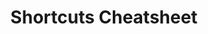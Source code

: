 ---
  id: "18766"
  fieldLayoutId: "89"
  uid: "fbda9883-f644-49a9-8260-cc871149bf6c"
  enabled: "1"
  archived: "0"
  dateCreated: "2018-10-15 04:34:41"
  dateUpdated: "2019-01-28 02:47:29"
  siteSettingsId: "18766"
  slug: "keyboard-shortcuts-cheatsheet"
  siteId: "1"
  uri: "patterns/web/entry/keyboard-shortcuts-cheatsheet"
  enabledForSite: "1"
  sectionId: "2"
  typeId: "2"
  authorId: "1"
  postdateCreated: "2018-10-15 04:34:00"
  expirydateCreated: null
  contentId: "18761"
  title: "Shortcuts Cheatsheet"
  field_allColorsComputed: null
  field_allColorsComputedIllustration: null
  field_allColorsComputedThumbnail: null
  field_appDescription: null
  field_appDescriptionSentiment: null
  field_audio: "0"
  field_authorFaq: null
  field_bgThumbPosition: "right bottom"
  field_body: null
  field_captureSize: null
  field_categoriesRaw: "discoverability,\nlearnability,"
  field_categoryInPlainText: null
  field_coldThumbTransform: null
  field_colorPalette: null
  field_contributorName: null
  field_contributorUrl: null
  field_coverColor: null
  field_dominantColor: null
  field_externalContributor: "0"
  field_fetchWebsiteData: null
  field_fullName: null
  field_gfycatSource: "ThickFickleAuk"
  field_gif: "1"
  field_gumletUrl: null
  field_gumletUrlNoPreParse: null
  field_howHelps: "<p>Learnability and Discoverability</p>\n<p>The creative and product industries rely on several tools that allow professionals to perform their job and collaborate with other professionals. </p>\n<p>Sometimes interacting with these tools can be a daunting and cognitive charged activity, that implies learning new commands and functions.</p>\n<p>By adding an easily accessible keyboard cheatsheet, Invision achieves two important goals that can help with the adoption and retention of their tool. </p>\n<p>On the one hand, the cheatsheet helps users to learn the tool shortcuts by providing a list of these on the screen where they are used.</p>\n<p>On the other hand, the list of commands gives new users a clear understanding of the range of features available to them when using Freehand.</p>"
  field_howWorks: "<p>Freehand is a tool by Invision that allows creative and product teams to collaborate in a real-time drawing canvas. As its name implies, this tools is free sketching, multi-user app with several features that enhance the collaborative experience of the participants.</p>\n<p>To enhance the learnability of different functionality and the multiple existing features, Invision adds a hidden sidebar with a list of all the keyboard shortcuts that can be used to enable or activate these features.</p>\n<p>The keyboard shortcut cheatsheet menu can be toggled on by clicking the keyboard icon on the right bottom corner of the tool canvas. The sidebar can then be toggled off by clicking on the close icon or by pressing the ESC button of the keyboard.</p>"
  field_iconColors: null
  field_iconComputedColors: null
  field_illustrationSource: null
  field_imagePathRaw: ""
  field_imageTextOcr: null
  field_depthArticleBody: null
  field_lpSentimentScore: null
  field_lpUrl: null
  field_mediaEmbed: null
  field_mobileId: null
  field_mobileShotSrc: null
  field_newsObject: null
  field_pageFetchJsonString: null
  field_patternSrc: "Invision Freehand"
  field_platformRaw: "Web"
  field_qualityDescription: null
  field_rawResponse: null
  field_readingDuration: null
  field_readingDurationSeconds: null
  field_readingEaseLevel: null
  field_readingEaseScore: null
  field_references: null
  field_screenshotColors: null
  field_screenshotComputedColors: null
  field_sourceFromArchive: null
  field_strategyDescription: null
  field_thumbColors: null
  field_thumbVideoUrl: null
  field_webDescription: null
  field_webTitle: null
  field_what: "<p>This is a solution found in the Freehand tool by Invision. When using Freehand, users can see a small keyboard icon in the right bottom corner. When clicking this icon a side menu with a list of keyboard shortcuts gets revealed.</p>"
  root: null
  lft: null
  rgt: null
  level: null
  structureId: null
  layout: layouts/post.njk
---
